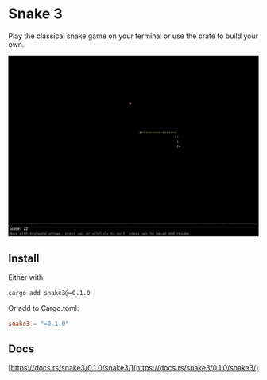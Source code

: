 # Snake 3

Play the classical snake game on your terminal or use the crate to build your own.

![snake game](https://raw.githubusercontent.com/ciurana-life/snake3/refs/heads/main/img/image.png)

## Install
Either with:
```bash
cargo add snake3@=0.1.0
```

Or add to Cargo.toml:
```toml
snake3 = "=0.1.0"
```

## Docs

[https://docs.rs/snake3/0.1.0/snake3/](https://docs.rs/snake3/0.1.0/snake3/)
